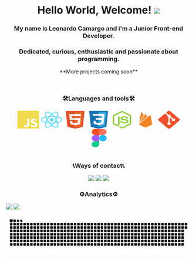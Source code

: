 <h1 align="center">Hello World, Welcome! <img src="https://i1.wp.com/rankedbyvotes.com/wp-content/uploads/Discord-Emoji.gif" width="80px"></h1>
<h3 align="center">My name is Leonardo Camargo and i'm a Junior Front-end Developer.</h3>
<h3 align="center">Dedicated, curious, enthusiastic and passionate about programming.</h3>
<p align="center">**More projects coming soon**</p>


<div align="center"><br>
  <h3>🛠Languages and tools🛠</h3>
  
  <img align="center" alt="Js" height="50" width="60" src="https://raw.githubusercontent.com/devicons/devicon/master/icons/javascript/javascript-plain.svg">
  <img align="center" alt="React" height="50" width="60" src="https://raw.githubusercontent.com/devicons/devicon/master/icons/react/react-original.svg">
  <img align="center" alt="HTML" height="50" width="60" src="https://raw.githubusercontent.com/devicons/devicon/master/icons/html5/html5-original.svg">
  <img align="center" alt="CSS" height="50" width="60" src="https://raw.githubusercontent.com/devicons/devicon/master/icons/css3/css3-original.svg">
  <img align="center" alt="NodeJS" height="50" width="60" src="https://raw.githubusercontent.com/devicons/devicon/master/icons/nodejs/nodejs-original.svg">
  <img align="center" alt="Firebase" height="50" width="60" src="https://raw.githubusercontent.com/devicons/devicon/master/icons/firebase/firebase-plain.svg">
  <img align="center" alt="Git" height="50" width="60" src="https://raw.githubusercontent.com/devicons/devicon/master/icons/git/git-original.svg">
  <img align="center" alt="Figma" height="50" width="60" src="https://raw.githubusercontent.com/devicons/devicon/master/icons/figma/figma-original.svg">
</div>

<br>

<div align="center">
  <h3>📞Ways of contact📞</h3>
  <a href="https://api.whatsapp.com/send?phone=5511987471504&text=Ol%C3%A1%2C%20podemos%20conversar%3F" target="_blank"><img src="https://img.shields.io/badge/-WhatsApp-%23333?style=for-the-badge&logo=whatsapp&logoColor=white" target="_blank"></a>
  <a href = "mailto: leonardo.camarggo@outlook.com"><img src="https://img.shields.io/badge/-Email-%23333?style=for-the-badge&logo=gmail&logoColor=white" target="_blank"></a>
  <a href="https://www.linkedin.com/in/leonardo-camargo-5a8163194/" target="_blank"><img src="https://img.shields.io/badge/-LinkedIn-%23333?style=for-the-badge&logo=linkedin&logoColor=white" target="_blank"></a> 
</div>

<div>
  <h3 align="center">⚙️Analytics⚙️</h3>
  
  <img height="165em" src="https://github-readme-stats.vercel.app/api?username=Leocamarggo&show_icons=true&theme=dark&include_all_commits=true&count_private=true"/>
  <img height="165em" src="https://github-readme-stats.vercel.app/api/top-langs/?username=Leocamarggo&layout=compact&langs_count=16&theme=dark"/>
</div>
  
![Snake animation](https://github.com/Leocamarggo/Leocamarggo/blob/output/github-contribution-grid-snake.svg)





